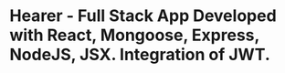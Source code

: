# Hearer - Full Stack App Developed with React, Mongoose, Express, NodeJS, JSX. Integration of JWT.
